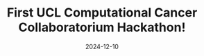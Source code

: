 ---
title: 'First UCL Computational Cancer Collaboratorium Hackathon!'
date: 2024-12-10
permalink: https://www.ucl.ac.uk/research/domains/cancer/cancer-research-ucl/ucl-computational-cancer-collaboratorium
tags:
  - Hackathon
  - COmputational Cancer
---